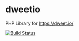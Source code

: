 # dweetio
PHP Library for https://dweet.io/

[![Build Status](https://status.continuousphp.com/git-hub/noondaysun/dweetio?token=b0edaacc-d408-4ae1-bd54-1d0b62810dff)](https://continuousphp.com/git-hub/noondaysun/dweetio)
